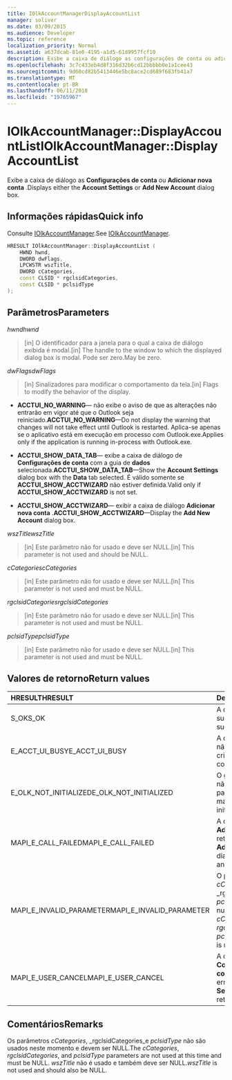 ```yaml
---
title: IOlkAccountManagerDisplayAccountList
manager: soliver
ms.date: 03/09/2015
ms.audience: Developer
ms.topic: reference
localization_priority: Normal
ms.assetid: a637dcab-81e0-4195-a1d5-61d9957fcf10
description: Exibe a caixa de diálogo as configurações de conta ou adicionar nova conta.
ms.openlocfilehash: 3c7c433eb4d8f316d32b6cd12bbbbb0e1a1cee43
ms.sourcegitcommit: 9d60cd82b5413446e5bc8ace2cd689f683fb41a7
ms.translationtype: MT
ms.contentlocale: pt-BR
ms.lasthandoff: 06/11/2018
ms.locfileid: "19765967"
---
```

# <a name="iolkaccountmanagerdisplayaccountlist"></a><span data-ttu-id="e19e6-103">IOlkAccountManager::DisplayAccountList</span><span class="sxs-lookup"><span data-stu-id="e19e6-103">IOlkAccountManager::DisplayAccountList</span></span>

<span data-ttu-id="e19e6-104">Exibe a caixa de diálogo as **Configurações de conta** ou **Adicionar nova conta** .</span><span class="sxs-lookup"><span data-stu-id="e19e6-104">Displays either the **Account Settings** or **Add New Account** dialog box.</span></span> 
  
## <a name="quick-info"></a><span data-ttu-id="e19e6-105">Informações rápidas</span><span class="sxs-lookup"><span data-stu-id="e19e6-105">Quick info</span></span>

<span data-ttu-id="e19e6-106">Consulte [IOlkAccountManager](iolkaccountmanager.md).</span><span class="sxs-lookup"><span data-stu-id="e19e6-106">See [IOlkAccountManager](iolkaccountmanager.md).</span></span>
  
```cpp
HRESULT IOlkAccountManager::DisplayAccountList ( 
    HWND hwnd,
    DWORD dwFlags,
    LPCWSTR wszTitle,
    DWORD cCategories,
    const CLSID * rgclsidCategories,
    const CLSID * pclsidType
);

```

## <a name="parameters"></a><span data-ttu-id="e19e6-107">Parâmetros</span><span class="sxs-lookup"><span data-stu-id="e19e6-107">Parameters</span></span>

<span data-ttu-id="e19e6-108">_hwnd_</span><span class="sxs-lookup"><span data-stu-id="e19e6-108">_hwnd_</span></span>
  
> <span data-ttu-id="e19e6-109">[in] O identificador para a janela para o qual a caixa de diálogo exibida é modal.</span><span class="sxs-lookup"><span data-stu-id="e19e6-109">[in] The handle to the window to which the displayed dialog box is modal.</span></span> <span data-ttu-id="e19e6-110">Pode ser zero.</span><span class="sxs-lookup"><span data-stu-id="e19e6-110">May be zero.</span></span>
    
<span data-ttu-id="e19e6-111">_dwFlags_</span><span class="sxs-lookup"><span data-stu-id="e19e6-111">_dwFlags_</span></span>
  
> <span data-ttu-id="e19e6-112">[in] Sinalizadores para modificar o comportamento da tela.</span><span class="sxs-lookup"><span data-stu-id="e19e6-112">[in] Flags to modify the behavior of the display.</span></span> 
    
   - <span data-ttu-id="e19e6-113">**ACCTUI_NO_WARNING**— não exibe o aviso de que as alterações não entrarão em vigor até que o Outlook seja reiniciado.</span><span class="sxs-lookup"><span data-stu-id="e19e6-113">**ACCTUI_NO_WARNING**—Do not display the warning that changes will not take effect until Outlook is restarted.</span></span> <span data-ttu-id="e19e6-114">Aplica-se apenas se o aplicativo está em execução em processo com Outlook.exe.</span><span class="sxs-lookup"><span data-stu-id="e19e6-114">Applies only if the application is running in-process with Outlook.exe.</span></span>
    
   - <span data-ttu-id="e19e6-115">**ACCTUI_SHOW_DATA_TAB**— exibe a caixa de diálogo de **Configurações de conta** com a guia de **dados** selecionada.</span><span class="sxs-lookup"><span data-stu-id="e19e6-115">**ACCTUI_SHOW_DATA_TAB**—Show the **Account Settings** dialog box with the **Data** tab selected.</span></span> <span data-ttu-id="e19e6-116">É válido somente se **ACCTUI_SHOW_ACCTWIZARD** não estiver definida.</span><span class="sxs-lookup"><span data-stu-id="e19e6-116">Valid only if **ACCTUI_SHOW_ACCTWIZARD** is not set.</span></span> 
    
   - <span data-ttu-id="e19e6-117">**ACCTUI_SHOW_ACCTWIZARD**— exibir a caixa de diálogo **Adicionar nova conta** .</span><span class="sxs-lookup"><span data-stu-id="e19e6-117">**ACCTUI_SHOW_ACCTWIZARD**—Display the **Add New Account** dialog box.</span></span> 
    
<span data-ttu-id="e19e6-118">_wszTitle_</span><span class="sxs-lookup"><span data-stu-id="e19e6-118">_wszTitle_</span></span>
  
> <span data-ttu-id="e19e6-119">[in] Este parâmetro não for usado e deve ser NULL.</span><span class="sxs-lookup"><span data-stu-id="e19e6-119">[in] This parameter is not used and should be NULL.</span></span>
    
<span data-ttu-id="e19e6-120">_cCategories_</span><span class="sxs-lookup"><span data-stu-id="e19e6-120">_cCategories_</span></span>
  
> <span data-ttu-id="e19e6-121">[in] Este parâmetro não for usado e deve ser NULL.</span><span class="sxs-lookup"><span data-stu-id="e19e6-121">[in] This parameter is not used and must be NULL.</span></span> 
    
<span data-ttu-id="e19e6-122">_rgclsidCategories_</span><span class="sxs-lookup"><span data-stu-id="e19e6-122">_rgclsidCategories_</span></span>
  
> <span data-ttu-id="e19e6-123">[in] Este parâmetro não for usado e deve ser NULL.</span><span class="sxs-lookup"><span data-stu-id="e19e6-123">[in] This parameter is not used and must be NULL.</span></span>
    
<span data-ttu-id="e19e6-124">_pclsidType_</span><span class="sxs-lookup"><span data-stu-id="e19e6-124">_pclsidType_</span></span>
  
> <span data-ttu-id="e19e6-125">[in] Este parâmetro não for usado e deve ser NULL.</span><span class="sxs-lookup"><span data-stu-id="e19e6-125">[in] This parameter is not used and must be NULL.</span></span>
    
## <a name="return-values"></a><span data-ttu-id="e19e6-126">Valores de retorno</span><span class="sxs-lookup"><span data-stu-id="e19e6-126">Return values</span></span>

|<span data-ttu-id="e19e6-127">**HRESULT**</span><span class="sxs-lookup"><span data-stu-id="e19e6-127">**HRESULT**</span></span>|<span data-ttu-id="e19e6-128">**Descrição**</span><span class="sxs-lookup"><span data-stu-id="e19e6-128">**Description**</span></span>|
|:-----|:-----|
|<span data-ttu-id="e19e6-129">S_OK</span><span class="sxs-lookup"><span data-stu-id="e19e6-129">S_OK</span></span>  <br/> |<span data-ttu-id="e19e6-130">A chamada foi bem-sucedida.</span><span class="sxs-lookup"><span data-stu-id="e19e6-130">The call was successful.</span></span>  <br/> |
|<span data-ttu-id="e19e6-131">E_ACCT_UI_BUSY</span><span class="sxs-lookup"><span data-stu-id="e19e6-131">E_ACCT_UI_BUSY</span></span>  <br/> |<span data-ttu-id="e19e6-132">A caixa de diálogo não pôde ser criada.</span><span class="sxs-lookup"><span data-stu-id="e19e6-132">The dialog box could not be created.</span></span>  <br/> |
|<span data-ttu-id="e19e6-133">E_OLK_NOT_INITIALIZED</span><span class="sxs-lookup"><span data-stu-id="e19e6-133">E_OLK_NOT_INITIALIZED</span></span>  <br/> |<span data-ttu-id="e19e6-134">O gerente de conta não foi inicializado para uso.</span><span class="sxs-lookup"><span data-stu-id="e19e6-134">The account manager has not been initialized for use.</span></span>  <br/> |
|<span data-ttu-id="e19e6-135">MAPI_E_CALL_FAILED</span><span class="sxs-lookup"><span data-stu-id="e19e6-135">MAPI_E_CALL_FAILED</span></span>  <br/> |<span data-ttu-id="e19e6-136">A caixa de diálogo **Adicionar nova conta** retornou um erro.</span><span class="sxs-lookup"><span data-stu-id="e19e6-136">The **Add New Account** dialog box returned an error.</span></span>  <br/> |
|<span data-ttu-id="e19e6-137">MAPI_E_INVALID_PARAMETER</span><span class="sxs-lookup"><span data-stu-id="e19e6-137">MAPI_E_INVALID_PARAMETER</span></span>  <br/> |<span data-ttu-id="e19e6-138">O parâmetro _cCategories_, _rgclsidCategories_ou _pclsidType_ é não-nulos.</span><span class="sxs-lookup"><span data-stu-id="e19e6-138">The  _cCategories_,  _rgclsidCategories_, or  _pclsidType_ parameter is non-NULL.</span></span>  <br/> |
|<span data-ttu-id="e19e6-139">MAPI_E_USER_CANCEL</span><span class="sxs-lookup"><span data-stu-id="e19e6-139">MAPI_E_USER_CANCEL</span></span>  <br/> |<span data-ttu-id="e19e6-140">A caixa de diálogo **Configurações de conta** retornou um erro.</span><span class="sxs-lookup"><span data-stu-id="e19e6-140">The **Account Settings** dialog box returned an error.</span></span>  <br/> |
   
## <a name="remarks"></a><span data-ttu-id="e19e6-141">Comentários</span><span class="sxs-lookup"><span data-stu-id="e19e6-141">Remarks</span></span>

<span data-ttu-id="e19e6-142">Os parâmetros _cCategories_, _rgclsidCategories_e _pclsidType_ não são usados neste momento e devem ser NULL.</span><span class="sxs-lookup"><span data-stu-id="e19e6-142">The  _cCategories_,  _rgclsidCategories_, and  _pclsidType_ parameters are not used at this time and must be NULL.</span></span>  <span data-ttu-id="e19e6-143">_wszTitle_ não é usado e também deve ser NULL.</span><span class="sxs-lookup"><span data-stu-id="e19e6-143">_wszTitle_ is not used and should also be NULL.</span></span> 
  

